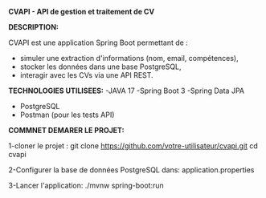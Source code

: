 **CVAPI - API de gestion et traitement de CV**


**DESCRIPTION:**

CVAPI est une application Spring Boot permettant de :
- simuler une extraction d'informations (nom, email, compétences),
- stocker les données dans une base PostgreSQL,
- interagir avec les CVs via une API REST.


**TECHNOLOGIES UTILISEES:**
  -JAVA 17
  -Spring Boot 3
  -Spring Data JPA
  - PostgreSQL
  - Postman (pour les tests API)


**COMMNET DEMARER LE PROJET:**

1-cloner le projet :
git clone https://github.com/votre-utilisateur/cvapi.git
cd cvapi

2-Configurer la base de données PostgreSQL dans:
application.properties

3-Lancer l'application:
./mvnw spring-boot:run

